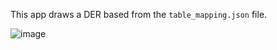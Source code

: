 This app draws a DER based from the `table_mapping.json` file.

![image](https://user-images.githubusercontent.com/49006462/178517455-dd71019a-ee16-447c-98a2-f8ce080fd277.png)
